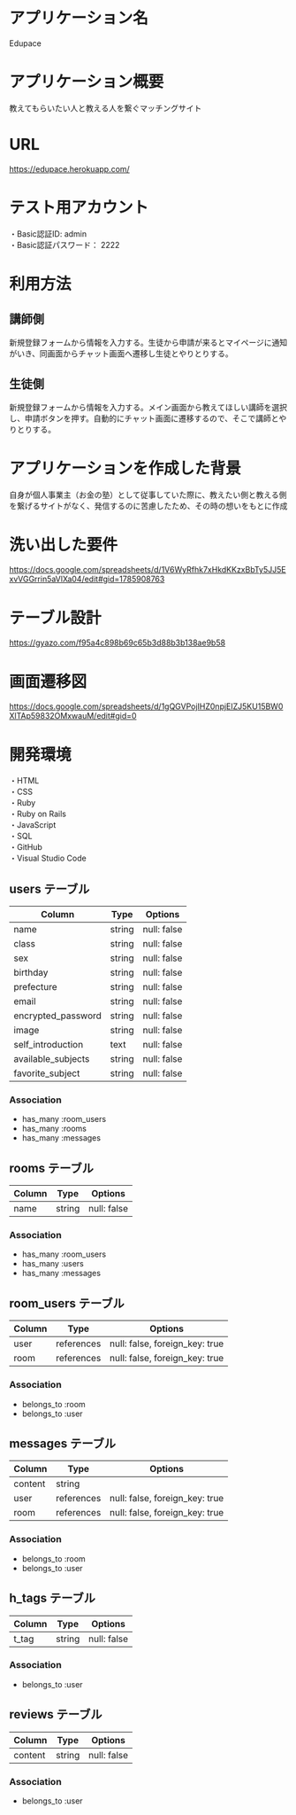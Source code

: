 # アプリケーション名
Edupace

# アプリケーション概要
 教えてもらいたい人と教える人を繋ぐマッチングサイト

# URL
https://edupace.herokuapp.com/

# テスト用アカウント
・Basic認証ID: admin  
・Basic認証パスワード： 2222

# 利用方法
## 講師側
新規登録フォームから情報を入力する。生徒から申請が来るとマイページに通知がいき、同画面からチャット画面へ遷移し生徒とやりとりする。

## 生徒側
新規登録フォームから情報を入力する。メイン画面から教えてほしい講師を選択し、申請ボタンを押す。自動的にチャット画面に遷移するので、そこで講師とやりとりする。


# アプリケーションを作成した背景
自身が個人事業主（お金の塾）として従事していた際に、教えたい側と教える側を繋げるサイトがなく、発信するのに苦慮したため、その時の想いをもとに作成

# 洗い出した要件
https://docs.google.com/spreadsheets/d/1V6WyRfhk7xHkdKKzxBbTy5JJ5ExvVGGrrin5aVlXa04/edit#gid=1785908763



# テーブル設計
https://gyazo.com/f95a4c898b69c65b3d88b3b138ae9b58


# 画面遷移図
https://docs.google.com/spreadsheets/d/1gQGVPojIHZ0npjEIZJ5KU15BW0XlTAp59832OMxwauM/edit#gid=0

# 開発環境
・HTML    
・CSS   
・Ruby   
・Ruby on Rails   
・JavaScript  
・SQL  
・GitHub  
・Visual Studio Code  

## users テーブル

| Column             | Type   | Options     |
| ------------------ | ------ | ----------- |
| name               | string | null: false |
| class              | string | null: false |
| sex                | string | null: false |
| birthday           | string | null: false |
| prefecture         | string | null: false |
| email              | string | null: false |
| encrypted_password | string | null: false |
| image              | string | null: false |
| self_introduction  | text   | null: false |
| available_subjects | string | null: false |
| favorite_subject   | string | null: false |


### Association

- has_many :room_users
- has_many :rooms
- has_many :messages

## rooms テーブル

| Column | Type   | Options     |
| ------ | ------ | ----------- |
| name   | string | null: false |

### Association

- has_many :room_users
- has_many :users
- has_many :messages

## room_users テーブル

| Column | Type       | Options                        |
| ------ | ---------- | ------------------------------ |
| user   | references | null: false, foreign_key: true |
| room   | references | null: false, foreign_key: true |

### Association

- belongs_to :room
- belongs_to :user

## messages テーブル

| Column  | Type       | Options                        |
| ------- | ---------- | ------------------------------ |
| content | string     |                                |
| user    | references | null: false, foreign_key: true |
| room    | references | null: false, foreign_key: true |

### Association

- belongs_to :room
- belongs_to :user

## h_tags テーブル

| Column             | Type   | Options     |
| ------------------ | ------ | ----------- |
| t_tag              | string | null: false |

### Association
- belongs_to :user

## reviews テーブル

| Column             | Type   | Options     |
| ------------------ | ------ | ----------- |
| content            | string | null: false |

### Association
- belongs_to :user